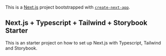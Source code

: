 This is a [Next.js](https://nextjs.org/) project bootstrapped with [`create-next-app`](https://github.com/vercel/next.js/tree/canary/packages/create-next-app).

## Next.js + Typescript + Tailwind + Storybook Starter

This is an starter project on how to set up Next.js with Typescript, Tailwind and Storybook.



